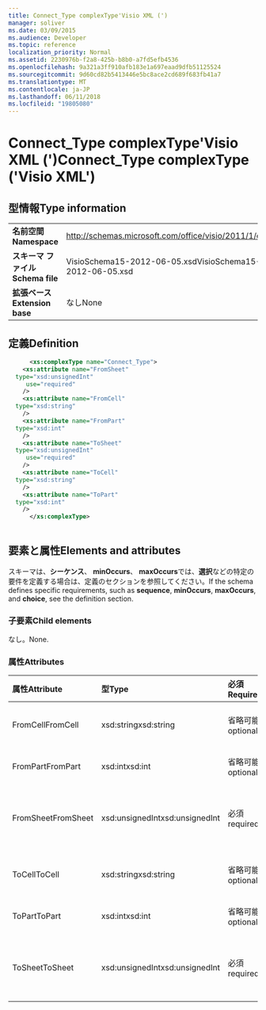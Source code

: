 ```yaml
---
title: Connect_Type complexType'Visio XML (')
manager: soliver
ms.date: 03/09/2015
ms.audience: Developer
ms.topic: reference
localization_priority: Normal
ms.assetid: 2230976b-f2a8-425b-b8b0-a7fd5efb4536
ms.openlocfilehash: 9a321a3ff910afb183e1a697eaad9dfb51125524
ms.sourcegitcommit: 9d60cd82b5413446e5bc8ace2cd689f683fb41a7
ms.translationtype: MT
ms.contentlocale: ja-JP
ms.lasthandoff: 06/11/2018
ms.locfileid: "19805080"
---
```

# <a name="connecttype-complextype-visio-xml"></a><span data-ttu-id="0d23e-102">Connect_Type complexType'Visio XML (')</span><span class="sxs-lookup"><span data-stu-id="0d23e-102">Connect_Type complexType ('Visio XML')</span></span>

## <a name="type-information"></a><span data-ttu-id="0d23e-103">型情報</span><span class="sxs-lookup"><span data-stu-id="0d23e-103">Type information</span></span>

|||
|:-----|:-----|
|<span data-ttu-id="0d23e-104">**名前空間**</span><span class="sxs-lookup"><span data-stu-id="0d23e-104">**Namespace**</span></span> <br/> |http://schemas.microsoft.com/office/visio/2011/1/core  <br/> |
|<span data-ttu-id="0d23e-105">**スキーマ ファイル**</span><span class="sxs-lookup"><span data-stu-id="0d23e-105">**Schema file**</span></span> <br/> |<span data-ttu-id="0d23e-106">VisioSchema15-2012-06-05.xsd</span><span class="sxs-lookup"><span data-stu-id="0d23e-106">VisioSchema15-2012-06-05.xsd</span></span>  <br/> |
|<span data-ttu-id="0d23e-107">**拡張ベース**</span><span class="sxs-lookup"><span data-stu-id="0d23e-107">**Extension base**</span></span> <br/> |<span data-ttu-id="0d23e-108">なし</span><span class="sxs-lookup"><span data-stu-id="0d23e-108">None</span></span>  <br/> |
   
## <a name="definition"></a><span data-ttu-id="0d23e-109">定義</span><span class="sxs-lookup"><span data-stu-id="0d23e-109">Definition</span></span>

```XML
      <xs:complexType name="Connect_Type">
    <xs:attribute name="FromSheet"
  type="xsd:unsignedInt"
     use="required"
    />
    <xs:attribute name="FromCell"
  type="xsd:string"
    />
    <xs:attribute name="FromPart"
  type="xsd:int"
    />
    <xs:attribute name="ToSheet"
  type="xsd:unsignedInt"
     use="required"
    />
    <xs:attribute name="ToCell"
  type="xsd:string"
    />
    <xs:attribute name="ToPart"
  type="xsd:int"
    />
      </xs:complexType>
      
```

## <a name="elements-and-attributes"></a><span data-ttu-id="0d23e-110">要素と属性</span><span class="sxs-lookup"><span data-stu-id="0d23e-110">Elements and attributes</span></span>

<span data-ttu-id="0d23e-111">スキーマは、**シーケンス**、 **minOccurs**、 **maxOccurs**では、**選択**などの特定の要件を定義する場合は、定義のセクションを参照してください。</span><span class="sxs-lookup"><span data-stu-id="0d23e-111">If the schema defines specific requirements, such as **sequence**, **minOccurs**, **maxOccurs**, and **choice**, see the definition section.</span></span> 
  
### <a name="child-elements"></a><span data-ttu-id="0d23e-112">子要素</span><span class="sxs-lookup"><span data-stu-id="0d23e-112">Child elements</span></span>

<span data-ttu-id="0d23e-113">なし。</span><span class="sxs-lookup"><span data-stu-id="0d23e-113">None.</span></span>
  
### <a name="attributes"></a><span data-ttu-id="0d23e-114">属性</span><span class="sxs-lookup"><span data-stu-id="0d23e-114">Attributes</span></span>

|<span data-ttu-id="0d23e-115">**属性**</span><span class="sxs-lookup"><span data-stu-id="0d23e-115">**Attribute**</span></span>|<span data-ttu-id="0d23e-116">**型**</span><span class="sxs-lookup"><span data-stu-id="0d23e-116">**Type**</span></span>|<span data-ttu-id="0d23e-117">**必須**</span><span class="sxs-lookup"><span data-stu-id="0d23e-117">**Required**</span></span>|<span data-ttu-id="0d23e-118">**説明**</span><span class="sxs-lookup"><span data-stu-id="0d23e-118">**Description**</span></span>|<span data-ttu-id="0d23e-119">**使用可能な値**</span><span class="sxs-lookup"><span data-stu-id="0d23e-119">**Possible values**</span></span>|
|:-----|:-----|:-----|:-----|:-----|
|<span data-ttu-id="0d23e-120">FromCell</span><span class="sxs-lookup"><span data-stu-id="0d23e-120">FromCell</span></span>  <br/> |<span data-ttu-id="0d23e-121">xsd:string</span><span class="sxs-lookup"><span data-stu-id="0d23e-121">xsd:string</span></span>  <br/> |<span data-ttu-id="0d23e-122">省略可能</span><span class="sxs-lookup"><span data-stu-id="0d23e-122">optional</span></span>  <br/> ||<span data-ttu-id="0d23e-123">Xsd:string の値を入力します。</span><span class="sxs-lookup"><span data-stu-id="0d23e-123">Values of the xsd:string type.</span></span>  <br/> |
|<span data-ttu-id="0d23e-124">FromPart</span><span class="sxs-lookup"><span data-stu-id="0d23e-124">FromPart</span></span>  <br/> |<span data-ttu-id="0d23e-125">xsd:int</span><span class="sxs-lookup"><span data-stu-id="0d23e-125">xsd:int</span></span>  <br/> |<span data-ttu-id="0d23e-126">省略可能</span><span class="sxs-lookup"><span data-stu-id="0d23e-126">optional</span></span>  <br/> ||<span data-ttu-id="0d23e-127">Xsd:int 型の値です。</span><span class="sxs-lookup"><span data-stu-id="0d23e-127">Values of the xsd:int type.</span></span>  <br/> |
|<span data-ttu-id="0d23e-128">FromSheet</span><span class="sxs-lookup"><span data-stu-id="0d23e-128">FromSheet</span></span>  <br/> |<span data-ttu-id="0d23e-129">xsd:unsignedInt</span><span class="sxs-lookup"><span data-stu-id="0d23e-129">xsd:unsignedInt</span></span>  <br/> |<span data-ttu-id="0d23e-130">必須</span><span class="sxs-lookup"><span data-stu-id="0d23e-130">required</span></span>  <br/> ||<span data-ttu-id="0d23e-131">Xsd:unsignedInt の値を入力します。</span><span class="sxs-lookup"><span data-stu-id="0d23e-131">Values of the xsd:unsignedInt type.</span></span>  <br/> |
|<span data-ttu-id="0d23e-132">ToCell</span><span class="sxs-lookup"><span data-stu-id="0d23e-132">ToCell</span></span>  <br/> |<span data-ttu-id="0d23e-133">xsd:string</span><span class="sxs-lookup"><span data-stu-id="0d23e-133">xsd:string</span></span>  <br/> |<span data-ttu-id="0d23e-134">省略可能</span><span class="sxs-lookup"><span data-stu-id="0d23e-134">optional</span></span>  <br/> ||<span data-ttu-id="0d23e-135">Xsd:string の値を入力します。</span><span class="sxs-lookup"><span data-stu-id="0d23e-135">Values of the xsd:string type.</span></span>  <br/> |
|<span data-ttu-id="0d23e-136">ToPart</span><span class="sxs-lookup"><span data-stu-id="0d23e-136">ToPart</span></span>  <br/> |<span data-ttu-id="0d23e-137">xsd:int</span><span class="sxs-lookup"><span data-stu-id="0d23e-137">xsd:int</span></span>  <br/> |<span data-ttu-id="0d23e-138">省略可能</span><span class="sxs-lookup"><span data-stu-id="0d23e-138">optional</span></span>  <br/> ||<span data-ttu-id="0d23e-139">Xsd:int 型の値です。</span><span class="sxs-lookup"><span data-stu-id="0d23e-139">Values of the xsd:int type.</span></span>  <br/> |
|<span data-ttu-id="0d23e-140">ToSheet</span><span class="sxs-lookup"><span data-stu-id="0d23e-140">ToSheet</span></span>  <br/> |<span data-ttu-id="0d23e-141">xsd:unsignedInt</span><span class="sxs-lookup"><span data-stu-id="0d23e-141">xsd:unsignedInt</span></span>  <br/> |<span data-ttu-id="0d23e-142">必須</span><span class="sxs-lookup"><span data-stu-id="0d23e-142">required</span></span>  <br/> ||<span data-ttu-id="0d23e-143">Xsd:unsignedInt の値を入力します。</span><span class="sxs-lookup"><span data-stu-id="0d23e-143">Values of the xsd:unsignedInt type.</span></span>  <br/> |
   

